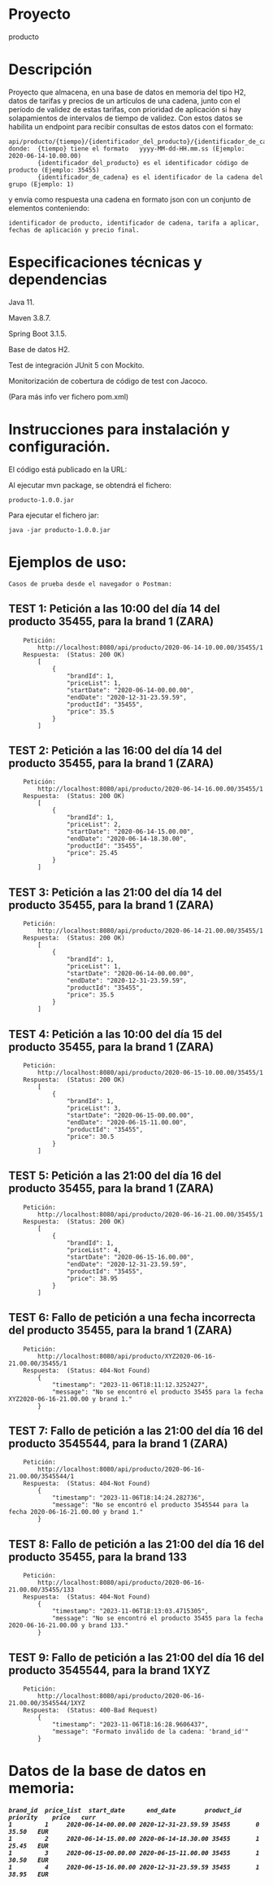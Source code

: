 # Proyecto
producto 

# Descripción
Proyecto que almacena, en una base de datos en memoria del tipo H2, datos de tarifas y precios de un artículos de una cadena, junto con el período de validez de estas tarifas, con prioridad de aplicación si hay solapamientos de intervalos de tiempo de validez.
	Con estos datos se habilita un endpoint para recibir consultas de estos datos con el formato:

	api/producto/{tiempo}/{identificador_del_producto}/{identificador_de_cadena}
	donde:	{tiempo} tiene el formato	yyyy-MM-dd-HH.mm.ss	(Ejemplo: 2020-06-14-10.00.00)
			{identificador_del_producto} es el identificador código de producto (Ejemplo: 35455)
			{identificador_de_cadena} es el identificador de la cadena del grupo (Ejemplo: 1)

y envía como respuesta una cadena en formato json con un conjunto de elementos conteniendo:

	identificador de producto, identificador de cadena, tarifa a aplicar, fechas de aplicación y precio final.

 # Especificaciones técnicas y dependencias
Java 11.

Maven 3.8.7.

Spring Boot 3.1.5.

Base de datos H2.

Test de integración JUnit 5 con Mockito.

Monitorización de cobertura de código de test con Jacoco.

(Para más info ver fichero pom.xml)

  # Instrucciones para instalación y configuración.
El código está publicado en la URL: 

Al ejecutar mvn package, se obtendrá el fichero:

	producto-1.0.0.jar

Para ejecutar el fichero jar: 

	java -jar producto-1.0.0.jar

  # Ejemplos de uso:
  	Casos de prueba desde el navegador o Postman:
     
  ## TEST 1: Petición a las 10:00 del día 14 del producto 35455, para la brand 1 (ZARA)
  		Petición: 
  			http://localhost:8080/api/producto/2020-06-14-10.00.00/35455/1
  		Respuesta:	(Status: 200 OK)
			[
				{
					"brandId": 1,
					"priceList": 1,
					"startDate": "2020-06-14-00.00.00",
					"endDate": "2020-12-31-23.59.59",
					"productId": "35455",
					"price": 35.5
				}
			]

  ## TEST 2: Petición a las 16:00 del día 14 del producto 35455, para la brand 1 (ZARA)
  		Petición: 
  			http://localhost:8080/api/producto/2020-06-14-16.00.00/35455/1
  		Respuesta:	(Status: 200 OK)
			[
				{
					"brandId": 1,
					"priceList": 2,
					"startDate": "2020-06-14-15.00.00",
					"endDate": "2020-06-14-18.30.00",
					"productId": "35455",
					"price": 25.45
				}
			]

  ## TEST 3: Petición a las 21:00 del día 14 del producto 35455, para la brand 1 (ZARA)
  		Petición: 
  			http://localhost:8080/api/producto/2020-06-14-21.00.00/35455/1
  		Respuesta:	(Status: 200 OK)
			[
				{
					"brandId": 1,
					"priceList": 1,
					"startDate": "2020-06-14-00.00.00",
					"endDate": "2020-12-31-23.59.59",
					"productId": "35455",
					"price": 35.5
				}
			]
  
  ## TEST 4: Petición a las 10:00 del día 15 del producto 35455, para la brand 1 (ZARA)
  		Petición: 
  			http://localhost:8080/api/producto/2020-06-15-10.00.00/35455/1
  		Respuesta:	(Status: 200 OK)
			[
				{
					"brandId": 1,
					"priceList": 3,
					"startDate": "2020-06-15-00.00.00",
					"endDate": "2020-06-15-11.00.00",
					"productId": "35455",
					"price": 30.5
				}
			]

  ## TEST 5: Petición a las 21:00 del día 16 del producto 35455, para la brand 1 (ZARA)
  		Petición: 
  			http://localhost:8080/api/producto/2020-06-16-21.00.00/35455/1
  		Respuesta:	(Status: 200 OK)
			[
				{
					"brandId": 1,
					"priceList": 4,
					"startDate": "2020-06-15-16.00.00",
					"endDate": "2020-12-31-23.59.59",
					"productId": "35455",
					"price": 38.95
				}
			]
  
  ## TEST 6: Fallo de petición a una fecha incorrecta del producto 35455, para la brand 1 (ZARA)
  		Petición: 
  			http://localhost:8080/api/producto/XYZ2020-06-16-21.00.00/35455/1
  		Respuesta:	(Status: 404-Not Found)
			{
				"timestamp": "2023-11-06T18:11:12.3252427",
				"message": "No se encontró el producto 35455 para la fecha XYZ2020-06-16-21.00.00 y brand 1."
			}

  ## TEST 7: Fallo de petición a las 21:00 del día 16 del producto 3545544, para la brand 1 (ZARA)
  		Petición: 
  			http://localhost:8080/api/producto/2020-06-16-21.00.00/3545544/1
  		Respuesta:	(Status: 404-Not Found)
			{
				"timestamp": "2023-11-06T18:14:24.282736",
				"message": "No se encontró el producto 3545544 para la fecha 2020-06-16-21.00.00 y brand 1."
			}

  ## TEST 8: Fallo de petición a las 21:00 del día 16 del producto 35455, para la brand 133
  		Petición: 
  			http://localhost:8080/api/producto/2020-06-16-21.00.00/35455/133
  		Respuesta:	(Status: 404-Not Found)
			{
				"timestamp": "2023-11-06T18:13:03.4715305",
				"message": "No se encontró el producto 35455 para la fecha 2020-06-16-21.00.00 y brand 133."
			}

  ## TEST 9: Fallo de petición a las 21:00 del día 16 del producto 3545544, para la brand 1XYZ
  		Petición: 
  			http://localhost:8080/api/producto/2020-06-16-21.00.00/3545544/1XYZ
  		Respuesta:	(Status: 400-Bad Request)
			{
				"timestamp": "2023-11-06T18:16:28.9606437",
				"message": "Formato inválido de la cadena: 'brand_id'"
			}

# Datos de la base de datos en memoria:
<h5><code>brand_id	price_list	start_date		end_date		product_id	priority	price	curr
1		  1		2020-06-14-00.00.00	2020-12-31-23.59.59	35455		0		35.50	EUR
1		  2		2020-06-14-15.00.00	2020-06-14-18.30.00	35455		1		25.45	EUR
1		  3		2020-06-15-00.00.00	2020-06-15-11.00.00	35455		1		30.50	EUR
1		  4		2020-06-15-16.00.00	2020-12-31-23.59.59	35455		1		38.95	EUR</code></h5>
